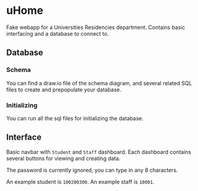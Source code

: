 # uHome
Fake webapp for a Universities Residencies department. Contains basic interfacing and a database to connect to.

## Database

### Schema

You can find a draw.io file of the schema diagram, and several related SQL files to create and prepopulate your database.

### Initializing

You can run all the sql files for initializing the database.

## Interface

Basic navbar with `Student` and `Staff` dashboard.
Each dashboard contains several buttons for viewing and creating data.

The password is currently ignored, you can type in any 8 characters.

An example student is `100200300`. An example staff is `10001`.
